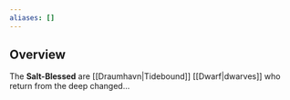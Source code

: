 ```yaml
---
aliases: []
---
```

## Overview
The **Salt-Blessed** are [[Draumhavn|Tidebound]] [[Dwarf|dwarves]] who return from the deep changed...
